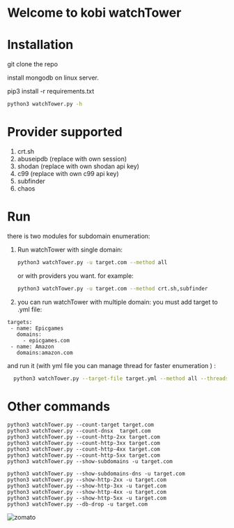 # Welcome to kobi watchTower

# Installation
git clone the repo

install mongodb on linux server.

pip3 install -r requirements.txt

```bash
python3 watchTower.py -h
``` 
# Provider supported
1. crt.sh
2. abuseipdb (replace with own session)
3. shodan    (replace with own shodan api key)
4. c99       (replace with own c99 api key)
5. subfinder
6. chaos


# Run

there is two modules for subdomain enumeration:
1. Run watchTower with single domain:
   ```bash
   python3 watchTower.py -u target.com --method all
   ```
   or with providers you want. for example:
   ```bash
   python3 watchTower.py -u target.com --method crt.sh,subfinder
   ```
2. you can run watchTower with multiple domain:
   you must add target to .yml file:
 ```
targets:
  - name: Epicgames
    domains:
      - epicgames.com
  - name: Amazon
    domains:amazon.com
```
  and run it (with yml file you can manage thread for faster enumeration ) : 
  ```bash
    python3 watchTower.py --target-file target.yml --method all --threads 1 
```

# Other commands
```
python3 watchTower.py --count-target target.com
python3 watchTower.py --count-dnsx  target.com
python3 watchTower.py --count-http-2xx target.com
python3 watchTower.py --count-http-3xx target.com
python3 watchTower.py --count-http-4xx target.com
python3 watchTower.py --count-http-5xx target.com
python3 watchTower.py --show-subdomains -u target.com

python3 watchTower.py --show-subdomains-dns -u target.com
python3 watchTower.py --show-http-2xx -u target.com
python3 watchTower.py --show-http-3xx -u target.com
python3 watchTower.py --show-http-4xx -u target.com
python3 watchTower.py --show-http-5xx -u target.com
python3 watchTower.py --db-drop -u target.com
```


![zomato](https://github.com/user-attachments/assets/40a6b790-0bf7-4f45-8d1a-93b6144751a8)

